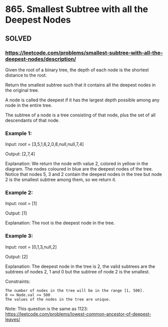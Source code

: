 # 865. Smallest Subtree with all the Deepest Nodes

## SOLVED

### https://leetcode.com/problems/smallest-subtree-with-all-the-deepest-nodes/description/


Given the root of a binary tree, the depth of each node is the shortest distance to the root.

Return the smallest subtree such that it contains all the deepest nodes in the original tree.

A node is called the deepest if it has the largest depth possible among any node in the entire tree.

The subtree of a node is a tree consisting of that node, plus the set of all descendants of that node.



### Example 1:


Input: root = [3,5,1,6,2,0,8,null,null,7,4]

Output: [2,7,4]

Explanation: We return the node with value 2, colored in yellow in the diagram.
The nodes coloured in blue are the deepest nodes of the tree.
Notice that nodes 5, 3 and 2 contain the deepest nodes in the tree but node 2 is the smallest subtree among them, so we return it.


### Example 2:


Input: root = [1]

Output: [1]

Explanation: The root is the deepest node in the tree.

### Example 3:


Input: root = [0,1,3,null,2]

Output: [2]

Explanation: The deepest node in the tree is 2, the valid subtrees are the subtrees of nodes 2, 1 and 0 but the subtree of node 2 is the smallest.


Constraints:

    The number of nodes in the tree will be in the range [1, 500].
    0 <= Node.val <= 500
    The values of the nodes in the tree are unique.


Note: This question is the same as 1123: https://leetcode.com/problems/lowest-common-ancestor-of-deepest-leaves/